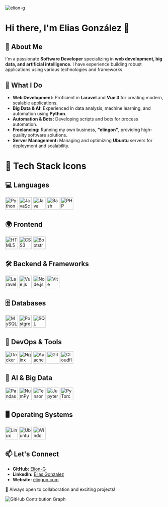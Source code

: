 <p align="left"> <img src="https://komarev.com/ghpvc/?username=elion-g&label=Profile%20views&color=0e75b6&style=flat" alt="elion-g" /> </p>

# Hi there, I'm Elias González 👋

## 🚀 About Me
I'm a passionate **Software Developer** specializing in **web development, big data, and artificial intelligence**. I have experience building robust applications using various technologies and frameworks.

## 💼 What I Do
- **Web Development:** Proficient in **Laravel** and **Vue 3** for creating modern, scalable applications.
- **Big Data & AI:** Experienced in data analysis, machine learning, and automation using **Python**.
- **Automation & Bots:** Developing scripts and bots for process automation.
- **Freelancing:** Running my own business, **"elingon"**, providing high-quality software solutions.
- **Server Management:** Managing and optimizing **Ubuntu** servers for deployment and scalability.

# 🚀 Tech Stack Icons

## 💻 Languages
<div align="left">
  <img src="https://cdn.jsdelivr.net/gh/devicons/devicon/icons/python/python-original.svg" width="40" height="40" alt="Python" />
  <img src="https://cdn.jsdelivr.net/gh/devicons/devicon/icons/javascript/javascript-original.svg" width="40" height="40" alt="JavaScript" />
  <img src="https://cdn.jsdelivr.net/gh/devicons/devicon/icons/java/java-original.svg" width="40" height="40" alt="Java" />
  <img src="https://skillicons.dev/icons?i=bash" width="40" height="40" alt="Bash" />
  <img src="https://cdn.jsdelivr.net/gh/devicons/devicon/icons/php/php-original.svg" width="40" height="40" alt="PHP" />
</div>

## 🌍 Frontend
<div align="left">
  <img src="https://cdn.jsdelivr.net/gh/devicons/devicon/icons/html5/html5-original.svg" width="40" height="40" alt="HTML5" />
  <img src="https://cdn.jsdelivr.net/gh/devicons/devicon/icons/css3/css3-original.svg" width="40" height="40" alt="CSS3" />
  <img src="https://cdn.jsdelivr.net/gh/devicons/devicon/icons/bootstrap/bootstrap-original.svg" width="40" height="40" alt="Bootstrap" />
</div>

## 🛠 Backend & Frameworks
<div align="left">
  <img src="https://cdn.jsdelivr.net/gh/devicons/devicon/icons/laravel/laravel-original.svg" width="40" height="40" alt="Laravel" />
  <img src="https://cdn.jsdelivr.net/gh/devicons/devicon/icons/vuejs/vuejs-original.svg" width="40" height="40" alt="Vue.js" />
  <img src="https://cdn.simpleicons.org/nodedotjs/339933" width="40" height="40" alt="Node.js" />
  <img src="https://skillicons.dev/icons?i=vite" width="40" height="40" alt="Vite" />
</div>

## 🗄️ Databases
<div align="left">
  <img src="https://cdn.jsdelivr.net/gh/devicons/devicon/icons/mysql/mysql-original.svg" width="40" height="40" alt="MySQL" />
  <img src="https://cdn.jsdelivr.net/gh/devicons/devicon/icons/postgresql/postgresql-original.svg" width="40" height="40" alt="PostgreSQL" />
  <img src="https://cdn.jsdelivr.net/gh/devicons/devicon/icons/microsoftsqlserver/microsoftsqlserver-plain.svg" width="40" height="40" alt="SQL Server" />
</div>

## 🔧 DevOps & Tools
<div align="left">
  <img src="https://cdn.simpleicons.org/docker/2496ED" width="40" height="40" alt="Docker" />
  <img src="https://cdn.simpleicons.org/nginx/009639" width="40" height="40" alt="Nginx" />
  <img src="https://cdn.simpleicons.org/apache/D22128" width="40" height="40" alt="Apache" />
  <img src="https://cdn.simpleicons.org/git/F05032" width="40" height="40" alt="Git" />
  <img src="https://cdn.simpleicons.org/cloudflare/F38020" width="40" height="40" alt="Cloudflare" />
</div>

## 🤖 AI & Big Data
<div align="left">
  <img src="https://cdn.jsdelivr.net/gh/devicons/devicon/icons/pandas/pandas-original.svg" width="40" height="40" alt="Pandas" />
  <img src="https://cdn.jsdelivr.net/gh/devicons/devicon/icons/numpy/numpy-original.svg" width="40" height="40" alt="NumPy" />
  <img src="https://cdn.simpleicons.org/tensorflow/FF6F00" width="40" height="40" alt="TensorFlow" />
  <img src="https://cdn.jsdelivr.net/gh/devicons/devicon/icons/jupyter/jupyter-original.svg" width="40" height="40" alt="Jupyter" />
  <img src="https://cdn.jsdelivr.net/gh/devicons/devicon/icons/pytorch/pytorch-original.svg" width="40" height="40" alt="PyTorch" />
</div>

## 🖥️ Operating Systems
<div align="left">
  <img src="https://cdn.jsdelivr.net/gh/devicons/devicon/icons/linux/linux-original.svg" width="40" height="40" alt="Linux" />
  <img src="https://cdn.simpleicons.org/ubuntu/E95420" width="40" height="40" alt="Ubuntu" />
  <img src="https://cdn.jsdelivr.net/gh/devicons/devicon/icons/windows8/windows8-original.svg" width="40" height="40" alt="Windows" />
</div>

## 📫 Let's Connect
- **GitHub:** [Elion-G](https://github.com/Elion-G)
- **LinkedIn:** [Elias Gonzalez](https://www.linkedin.com/in/elias-gonzález-a9a967205)
- **Website:** [elingon.com](https://elingon.com)

📌 Always open to collaboration and exciting projects!

![GitHub Contribution Graph](https://github-readme-activity-graph.vercel.app/graph?username=Elion-G&theme=react)
